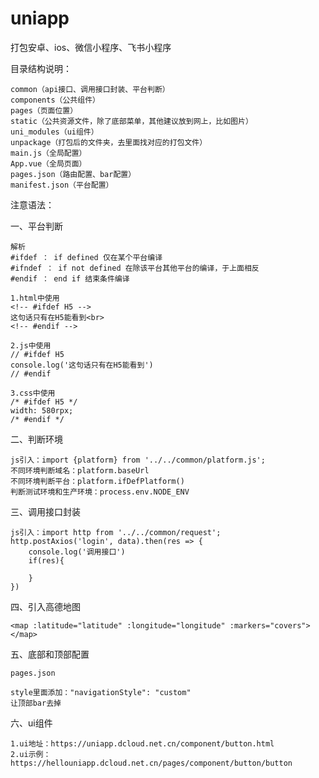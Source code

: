 # uniapp
打包安卓、ios、微信小程序、飞书小程序

目录结构说明：

	common（api接口、调用接口封装、平台判断）
	components（公共组件）
	pages（页面位置）
	static（公共资源文件，除了底部菜单，其他建议放到网上，比如图片）
	uni_modules（ui组件）
	unpackage（打包后的文件夹，去里面找对应的打包文件）
	main.js（全局配置）
	App.vue（全局页面）
	pages.json（路由配置、bar配置）
	manifest.json（平台配置）


注意语法：

一、平台判断

	解析
	#ifdef ： if defined 仅在某个平台编译
	#ifndef ： if not defined 在除该平台其他平台的编译，于上面相反
	#endif ： end if 结束条件编译

	1.html中使用
	<!-- #ifdef H5 -->
	这句话只有在H5能看到<br>
	<!-- #endif -->
	
	2.js中使用
	// #ifdef H5
	console.log('这句话只有在H5能看到')
	// #endif

	3.css中使用
	/* #ifdef H5 */
	width: 580rpx;
	/* #endif */

二、判断环境

	js引入：import {platform} from '../../common/platform.js';
	不同环境判断域名：platform.baseUrl
	不同环境判断平台：platform.ifDefPlatform()
	判断测试环境和生产环境：process.env.NODE_ENV

三、调用接口封装

	js引入：import http from '../../common/request';
	http.postAxios('login', data).then(res => {
		console.log('调用接口')
		if(res){
			
		}
	})
	
四、引入高德地图

	<map :latitude="latitude" :longitude="longitude" :markers="covers"></map>
	
五、底部和顶部配置

	pages.json
	
	style里面添加："navigationStyle": "custom"
	让顶部bar去掉
	
六、ui组件

	1.ui地址：https://uniapp.dcloud.net.cn/component/button.html
	2.ui示例：https://hellouniapp.dcloud.net.cn/pages/component/button/button
